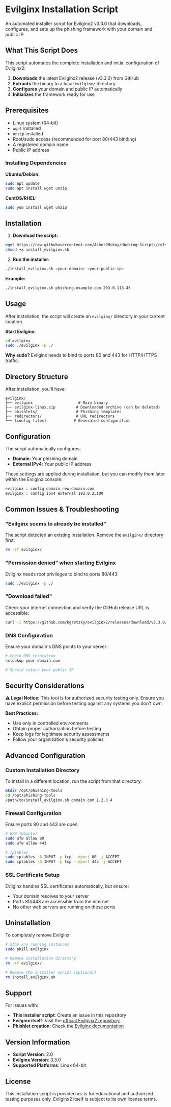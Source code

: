 # Evilginx Installation Script

An automated installer script for Evilginx2 v3.3.0 that downloads, configures, and sets up the phishing framework with your domain and public IP.

## What This Script Does

This script automates the complete installation and initial configuration of Evilginx2:

1. **Downloads** the latest Evilginx2 release (v3.3.0) from GitHub
2. **Extracts** the binary to a local `evilginx/` directory
3. **Configures** your domain and public IP automatically
4. **Initializes** the framework ready for use

## Prerequisites

- Linux system (64-bit)
- `wget` installed
- `unzip` installed
- Root/sudo access (recommended for port 80/443 binding)
- A registered domain name
- Public IP address

### Installing Dependencies

**Ubuntu/Debian:**
```bash
sudo apt update
sudo apt install wget unzip
```

**CentOS/RHEL:**
```bash
sudo yum install wget unzip
```

## Installation

1. **Download the script:**
```bash
wget https://raw.githubusercontent.com/AsherDMckoy/HAcking-Scripts/refs/heads/main/evilginx/evilginx-setup.sh
chmod +x install_evilginx.sh
```

2. **Run the installer:**
```bash
./install_evilginx.sh <your-domain> <your-public-ip>
```

**Example:**
```bash
./install_evilginx.sh phishing.example.com 203.0.113.45
```

## Usage

After installation, the script will create an `evilginx/` directory in your current location.

**Start Evilginx:**
```bash
cd evilginx
sudo ./evilginx -p ./
```

**Why sudo?** Evilginx needs to bind to ports 80 and 443 for HTTP/HTTPS traffic.

## Directory Structure

After installation, you'll have:
```
evilginx/
├── evilginx                    # Main binary
├── evilginx-linux.zip         # Downloaded archive (can be deleted)
├── phishlets/                 # Phishing templates
├── redirectors/               # URL redirectors
└── [config files]            # Generated configuration
```

## Configuration

The script automatically configures:
- **Domain**: Your phishing domain
- **External IPv4**: Your public IP address

These settings are applied during installation, but you can modify them later within the Evilginx console:

```bash
evilginx : config domain new-domain.com
evilginx : config ipv4 external 192.0.2.100
```

## Common Issues & Troubleshooting

### "Evilginx seems to already be installed"
The script detected an existing installation. Remove the `evilginx/` directory first:
```bash
rm -rf evilginx/
```

### "Permission denied" when starting Evilginx
Evilginx needs root privileges to bind to ports 80/443:
```bash
sudo ./evilginx -p ./
```

### "Download failed"
Check your internet connection and verify the GitHub release URL is accessible:
```bash
curl -I https://github.com/kgretzky/evilginx2/releases/download/v3.3.0/evilginx-v3.3.0-linux-64bit.zip
```

### DNS Configuration
Ensure your domain's DNS points to your server:
```bash
# Check DNS resolution
nslookup your-domain.com

# Should return your public IP
```

## Security Considerations

**⚠️ Legal Notice:** This tool is for authorized security testing only. Ensure you have explicit permission before testing against any systems you don't own.

**Best Practices:**
- Use only in controlled environments
- Obtain proper authorization before testing
- Keep logs for legitimate security assessments
- Follow your organization's security policies

## Advanced Configuration

### Custom Installation Directory
To install in a different location, run the script from that directory:
```bash
mkdir /opt/phishing-tools
cd /opt/phishing-tools
/path/to/install_evilginx.sh domain.com 1.2.3.4
```

### Firewall Configuration
Ensure ports 80 and 443 are open:
```bash
# UFW (Ubuntu)
sudo ufw allow 80
sudo ufw allow 443

# iptables
sudo iptables -A INPUT -p tcp --dport 80 -j ACCEPT
sudo iptables -A INPUT -p tcp --dport 443 -j ACCEPT
```

### SSL Certificate Setup
Evilginx handles SSL certificates automatically, but ensure:
- Your domain resolves to your server
- Ports 80/443 are accessible from the internet
- No other web servers are running on these ports

## Uninstallation

To completely remove Evilginx:
```bash
# Stop any running instances
sudo pkill evilginx

# Remove installation directory
rm -rf evilginx/

# Remove the installer script (optional)
rm install_evilginx.sh
```

## Support

For issues with:
- **This installer script**: Create an issue in this repository
- **Evilginx itself**: Visit the [official Evilginx2 repository](https://github.com/kgretzky/evilginx2)
- **Phishlet creation**: Check the [Evilginx documentation](https://help.evilginx.com/)

## Version Information

- **Script Version**: 2.0
- **Evilginx Version**: 3.3.0
- **Supported Platforms**: Linux 64-bit

## License

This installation script is provided as-is for educational and authorized testing purposes only. Evilginx2 itself is subject to its own license terms.
